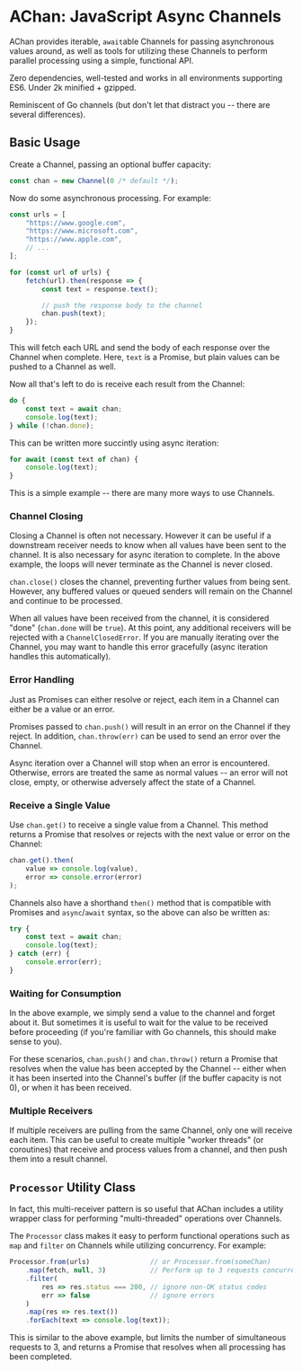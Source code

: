 # AChan: JavaScript Async Channels

AChan provides iterable, `await`able Channels for passing asynchronous values around, as well as tools for utilizing these Channels to perform parallel processing using a simple, functional API.

Zero dependencies, well-tested and works in all environments supporting ES6. Under 2k minified + gzipped.

Reminiscent of Go channels (but don't let that distract you -- there are several differences).

## Basic Usage

Create a Channel, passing an optional buffer capacity:

```js
const chan = new Channel(0 /* default */);
```

Now do some asynchronous processing. For example:

```js
const urls = [
    "https://www.google.com",
    "https://www.microsoft.com",
    "https://www.apple.com",
    // ...
];

for (const url of urls) {
    fetch(url).then(response => {
        const text = response.text();

        // push the response body to the channel
        chan.push(text);
    });
}
```

This will fetch each URL and send the body of each response over the Channel when complete. Here, `text` is a Promise, but plain values can be pushed to a Channel as well.

Now all that's left to do is receive each result from the Channel:

```js
do {
    const text = await chan;
    console.log(text);
} while (!chan.done);
```

This can be written more succintly using async iteration:

```js
for await (const text of chan) {
    console.log(text);
}
```

This is a simple example -- there are many more ways to use Channels.

### Channel Closing

Closing a Channel is often not necessary. However it can be useful if a downstream receiver needs to know when all values have been sent to the channel. It is also necessary for async iteration to complete. In the above example, the loops will never terminate as the Channel is never closed.

`chan.close()` closes the channel, preventing further values from being sent. However, any buffered values or queued senders will remain on the Channel and continue to be processed.

When all values have been received from the channel, it is considered "done" (`chan.done` will be `true`). At this point, any additional receivers will be rejected with a `ChannelClosedError`. If you are manually iterating over the Channel, you may want to handle this error gracefully (async iteration handles this automatically).

### Error Handling

Just as Promises can either resolve or reject, each item in a Channel can either be a value or an error.

Promises passed to `chan.push()` will result in an error on the Channel if they reject. In addition, `chan.throw(err)` can be used to send an error over the Channel.

Async iteration over a Channel will stop when an error is encountered. Otherwise, errors are treated the same as normal values -- an error will not close, empty, or otherwise adversely affect the state of a Channel.

### Receive a Single Value

Use `chan.get()` to receive a single value from a Channel. This method returns a Promise that resolves or rejects with the next value or error on the Channel:

```js
chan.get().then(
    value => console.log(value),
    error => console.error(error)
);
```

Channels also have a shorthand `then()` method that is compatible with Promises and `async`/`await` syntax, so the above can also be written as:

```js
try {
    const text = await chan;
    console.log(text);
} catch (err) {
    console.error(err);
}
```

### Waiting for Consumption

In the above example, we simply send a value to the channel and forget about it. But sometimes it is useful to wait for the value to be received before proceeding (if you're familiar with Go channels, this should make sense to you).

For these scenarios, `chan.push()` and `chan.throw()` return a Promise that resolves when the value has been accepted by the Channel -- either when it has been inserted into the Channel's buffer (if the buffer capacity is not 0), or when it has been received.

### Multiple Receivers

If multiple receivers are pulling from the same Channel, only one will receive each item. This can be useful to create multiple "worker threads" (or coroutines) that receive and process values from a channel, and then push them into a result channel.

## `Processor` Utility Class

In fact, this multi-receiver pattern is so useful that AChan includes a utility wrapper class for performing "multi-threaded" operations over Channels.

The `Processor` class makes it easy to perform functional operations such as `map` and `filter` on Channels while utilizing concurrency. For example:

```js
Processor.from(urls)               // or Processor.from(someChan)
    .map(fetch, null, 3)           // Perform up to 3 requests concurrently
    .filter(
        res => res.status === 200, // ignore non-OK status codes
        err => false               // ignore errors
    )
    .map(res => res.text())
    .forEach(text => console.log(text));
```

This is similar to the above example, but limits the number of simultaneous requests to 3, and returns a Promise that resolves when all processing has been completed.
